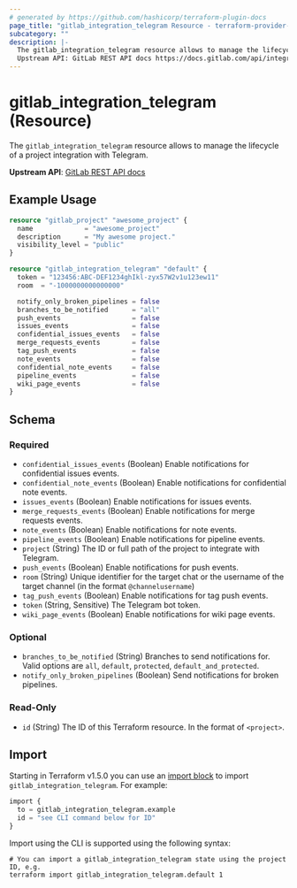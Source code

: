 ```yaml
---
# generated by https://github.com/hashicorp/terraform-plugin-docs
page_title: "gitlab_integration_telegram Resource - terraform-provider-gitlab"
subcategory: ""
description: |-
  The gitlab_integration_telegram resource allows to manage the lifecycle of a project integration with Telegram.
  Upstream API: GitLab REST API docs https://docs.gitlab.com/api/integrations/#telegram
---
```


# gitlab_integration_telegram (Resource)

The `gitlab_integration_telegram` resource allows to manage the lifecycle of a project integration with Telegram.

**Upstream API**: [GitLab REST API docs](https://docs.gitlab.com/api/integrations/#telegram)

## Example Usage

```terraform
resource "gitlab_project" "awesome_project" {
  name             = "awesome_project"
  description      = "My awesome project."
  visibility_level = "public"
}

resource "gitlab_integration_telegram" "default" {
  token = "123456:ABC-DEF1234ghIkl-zyx57W2v1u123ew11"
  room  = "-1000000000000000"

  notify_only_broken_pipelines = false
  branches_to_be_notified      = "all"
  push_events                  = false
  issues_events                = false
  confidential_issues_events   = false
  merge_requests_events        = false
  tag_push_events              = false
  note_events                  = false
  confidential_note_events     = false
  pipeline_events              = false
  wiki_page_events             = false
}
```

<!-- schema generated by tfplugindocs -->
## Schema

### Required

- `confidential_issues_events` (Boolean) Enable notifications for confidential issues events.
- `confidential_note_events` (Boolean) Enable notifications for confidential note events.
- `issues_events` (Boolean) Enable notifications for issues events.
- `merge_requests_events` (Boolean) Enable notifications for merge requests events.
- `note_events` (Boolean) Enable notifications for note events.
- `pipeline_events` (Boolean) Enable notifications for pipeline events.
- `project` (String) The ID or full path of the project to integrate with Telegram.
- `push_events` (Boolean) Enable notifications for push events.
- `room` (String) Unique identifier for the target chat or the username of the target channel (in the format `@channelusername`)
- `tag_push_events` (Boolean) Enable notifications for tag push events.
- `token` (String, Sensitive) The Telegram bot token.
- `wiki_page_events` (Boolean) Enable notifications for wiki page events.

### Optional

- `branches_to_be_notified` (String) Branches to send notifications for. Valid options are `all`, `default`, `protected`, `default_and_protected`.
- `notify_only_broken_pipelines` (Boolean) Send notifications for broken pipelines.

### Read-Only

- `id` (String) The ID of this Terraform resource. In the format of `<project>`.

## Import

Starting in Terraform v1.5.0 you can use an [import block](https://developer.hashicorp.com/terraform/language/import) to import `gitlab_integration_telegram`. For example:
```terraform
import {
  to = gitlab_integration_telegram.example
  id = "see CLI command below for ID"
}
```

Import using the CLI is supported using the following syntax:

```shell
# You can import a gitlab_integration_telegram state using the project ID, e.g.
terraform import gitlab_integration_telegram.default 1
```
